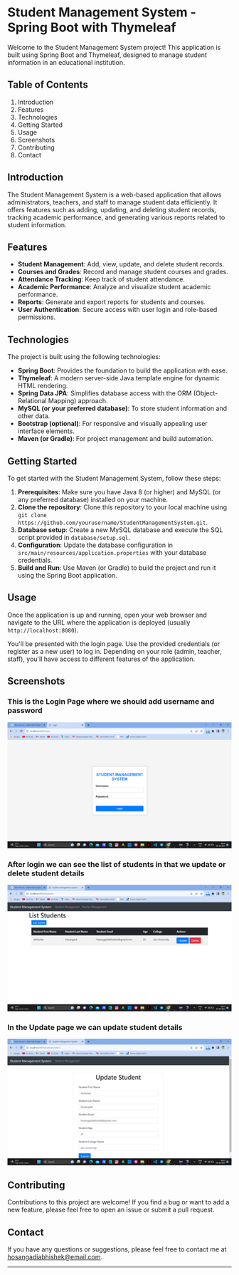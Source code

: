 # Student Management System - Spring Boot with Thymeleaf



Welcome to the Student Management System project! This application is built using Spring Boot and Thymeleaf, designed to manage student information in an educational institution.

## Table of Contents

1. Introduction
2. Features
3. Technologies
4. Getting Started
5. Usage
6. Screenshots
7. Contributing
8. Contact

## Introduction

The Student Management System is a web-based application that allows administrators, teachers, and staff to manage student data efficiently. It offers features such as adding, updating, and deleting student records, tracking academic performance, and generating various reports related to student information.

## Features

- **Student Management**: Add, view, update, and delete student records.
- **Courses and Grades**: Record and manage student courses and grades.
- **Attendance Tracking**: Keep track of student attendance.
- **Academic Performance**: Analyze and visualize student academic performance.
- **Reports**: Generate and export reports for students and courses.
- **User Authentication**: Secure access with user login and role-based permissions.

## Technologies

The project is built using the following technologies:

- **Spring Boot**: Provides the foundation to build the application with ease.
- **Thymeleaf**: A modern server-side Java template engine for dynamic HTML rendering.
- **Spring Data JPA**: Simplifies database access with the ORM (Object-Relational Mapping) approach.
- **MySQL (or your preferred database)**: To store student information and other data.
- **Bootstrap (optional)**: For responsive and visually appealing user interface elements.
- **Maven (or Gradle)**: For project management and build automation.

## Getting Started

To get started with the Student Management System, follow these steps:

1. **Prerequisites**: Make sure you have Java 8 (or higher) and MySQL (or any preferred database) installed on your machine.
2. **Clone the repository**: Clone this repository to your local machine using `git clone https://github.com/yourusername/StudentManagementSystem.git`.
3. **Database setup**: Create a new MySQL database and execute the SQL script provided in `database/setup.sql`.
4. **Configuration**: Update the database configuration in `src/main/resources/application.properties` with your database credentials.
5. **Build and Run**: Use Maven (or Gradle) to build the project and run it using the Spring Boot application.

## Usage

Once the application is up and running, open your web browser and navigate to the URL where the application is deployed (usually `http://localhost:8080`).

You'll be presented with the login page. Use the provided credentials (or register as a new user) to log in. Depending on your role (admin, teacher, staff), you'll have access to different features of the application.

## Screenshots
### This is the Login Page where we should add username and password
![Screenshot 1](https://github.com/Abhi143210/SpringBoot-CRUD_Login-Thymeleaf/blob/main/pngs/login.png)
### After login we can see the list of students in that we update or delete student details
![Screenshot 2](https://github.com/Abhi143210/SpringBoot-CRUD_Login-Thymeleaf/blob/main/pngs/list.png)
### In the Update page we can update student details
![Screenshot 3](https://github.com/Abhi143210/SpringBoot-CRUD_Login-Thymeleaf/blob/main/pngs/update.png)

## Contributing

Contributions to this project are welcome! If you find a bug or want to add a new feature, please feel free to open an issue or submit a pull request.



## Contact

If you have any questions or suggestions, please feel free to contact me at hosangadiabhishek@email.com.

---

